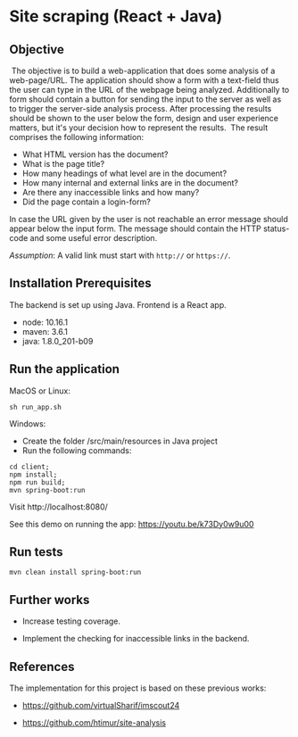 Site scraping (React + Java)
=================================

## Objective
​
The objective is to build a web-application that does some analysis of a web-page/URL. The application should show a form with a text-field thus the user can type in the URL of the webpage being analyzed. Additionally to form should contain a button for sending the input to the server as well as to trigger the server-side analysis process. After processing the results should be shown to the user below the form, design and user experience matters, but it's your decision how to represent the results. 
​
The result comprises the following information:
 - What HTML version has the document?
 - What is the page title?
 - How many headings of what level are in the document?
 - How many internal and external links are in the document? 
 - Are there any inaccessible links and how many?
 - Did the page contain a login-form? 
​

In case the URL given by the user is not reachable an error message should appear below the input form. The message should contain the HTTP status-code and some useful error description. 

*Assumption*: A valid link must start with `http://` or `https://`.

## Installation Prerequisites

The backend is set up using Java. 
Frontend is a React app.

- node: 10.16.1
- maven: 3.6.1
- java: 1.8.0_201-b09


## Run the application

MacOS or Linux:

```
sh run_app.sh
```

Windows:

- Create the folder /src/main/resources in Java project
- Run the following commands:

```
cd client;
npm install;
npm run build;
mvn spring-boot:run
```

Visit http://localhost:8080/  

See this demo on running the app: https://youtu.be/k73Dy0w9u00 

## Run tests

```
mvn clean install spring-boot:run
```

## Further works 

* Increase testing coverage.

* Implement the checking for inaccessible links in the backend.

## References 

The implementation for this project is based on these previous works:

* https://github.com/virtualSharif/imscout24

* https://github.com/htimur/site-analysis
